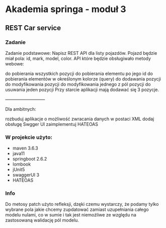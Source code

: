 # Akademia springa - moduł 3

## REST Car service

### Zadanie

Zadanie podstawowe:
Napisz REST API dla listy pojazdów. Pojazd będzie miał pola: id, mark, model, color.
API które będzie obsługiwało metody webowe:

do pobierania wszystkich pozycji
do pobierania elementu po jego id
do pobierania elementów w określonym kolorze (query)
do dodawania pozycji
do modyfikowania pozycji
do modyfikowania jednego z pól pozycji
do usuwania jeden pozycji
Przy starcie aplikacji mają dodawać się 3 pozycje.

—————————

Dla ambitnych:

rozbuduj aplikacje o możliwość zwracania danych w postaci XML
dodaj obsługę Swgger UI
zaimplementuj HATEOAS

### W projekcie użyto:

* maven 3.6.3
* java11
* springboot 2.6.2
* lombook
* jUnit5
* swaggerUI 3
* HATEOAS

### Info

Do metosy patch użyto refleksji, dzęki czemu wystarczy, że podamy tylko wybrane pola jakie chcemy zupdatować zamiast uzupełniania całego 
modelu nulami, co w sumie i tak jest niemożliwe ze względu na zastosowaną walidację pól modelu.
